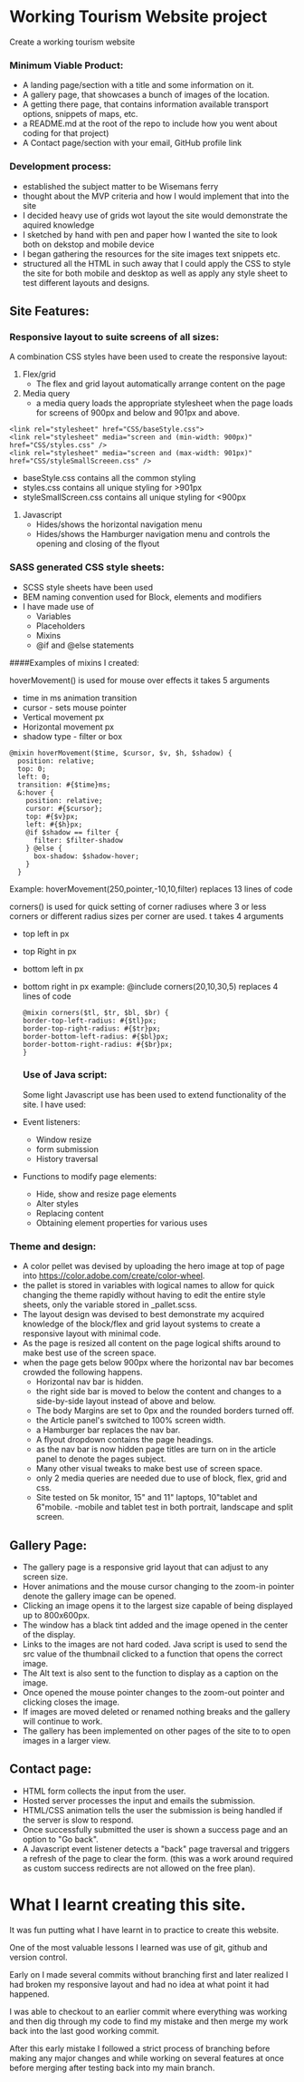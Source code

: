# Working Tourism Website project

Create a working tourism website

### Minimum Viable Product:<br>

- A landing page/section with a title and some information on it.
- A gallery page, that showcases a bunch of images of the location.
- A getting there page, that contains information available transport options, snippets of maps, etc.
- a README.md at the root of the repo to include how you went about coding for that project)
- A Contact page/section with your email, GitHub profile link

### Development process:

- established the subject matter to be Wisemans ferry
- thought about the MVP criteria and how I would implement that into the site
- I decided heavy use of grids wot layout the site would demonstrate the aquired knowledge
- I sketched by hand with pen and paper how I wanted the site to look both on dekstop and mobile device
- I began gathering the resources for the site images text snippets etc.
- structured all the HTML in such away that I could apply the CSS to style the site for both mobile and desktop as well as apply any style sheet to test different layouts and designs.

## Site Features:

### Responsive layout to suite screens of all sizes:

A combination CSS styles have been used to create the responsive layout:

1. Flex/grid
   - The flex and grid layout automatically arrange content on the page
1. Media query
   - a media query loads the appropriate stylesheet when the page loads for screens of 900px and below and 901px and above.

```
<link rel="stylesheet" href="CSS/baseStyle.css">
<link rel="stylesheet" media="screen and (min-width: 900px)" href="CSS/styles.css" />
<link rel="stylesheet" media="screen and (max-width: 901px)" href="CSS/styleSmallScreeen.css" />
```

- baseStyle.css contains all the common styling
- styles.css contains all unique styling for >901px
- styleSmallScreen.css contains all unique styling for <900px

1. Javascript
   - Hides/shows the horizontal navigation menu
   - Hides/shows the Hamburger navigation menu and controls the opening and closing of the flyout

### SASS generated CSS style sheets:

- SCSS style sheets have been used
- BEM naming convention used for Block, elements and modifiers
- I have made use of
  - Variables
  - Placeholders
  - Mixins
  - @if and @else statements

####Examples of mixins I created:

hoverMovement() is used for mouse over effects it takes 5 arguments

- time in ms animation transition
- cursor - sets mouse pointer
- Vertical movement px
- Horizontal movement px
- shadow type - filter or box

```
@mixin hoverMovement($time, $cursor, $v, $h, $shadow) {
  position: relative;
  top: 0;
  left: 0;
  transition: #{$time}ms;
  &:hover {
    position: relative;
    cursor: #{$cursor};
    top: #{$v}px;
    left: #{$h}px;
    @if $shadow == filter {
      filter: $filter-shadow
    } @else {
      box-shadow: $shadow-hover;
    }
  }
```

Example: hoverMovement(250,pointer,-10,10,filter)
replaces 13 lines of code

corners() is used for quick setting of corner radiuses where 3 or less corners or different radius sizes per corner are used. t takes 4 arguments

- top left in px
- top Right in px
- bottom left in px
- bottom right in px
  example: @include corners(20,10,30,5) replaces 4 lines of code

  ```
  @mixin corners($tl, $tr, $bl, $br) {
  border-top-left-radius: #{$tl}px;
  border-top-right-radius: #{$tr}px;
  border-bottom-left-radius: #{$bl}px;
  border-bottom-right-radius: #{$br}px;
  }
  ```

  ### Use of Java script:
  Some light Javascript use has been used to extend functionality of the site. I have used:
- Event listeners:
  - Window resize
  - form submission
  - History traversal
- Functions to modify page elements:
  - Hide, show and resize page elements
  - Alter styles
  - Replacing content
  - Obtaining element properties for various uses

### Theme and design:

- A color pellet was devised by uploading the hero image at top of page into https://color.adobe.com/create/color-wheel.
- the pallet is stored in variables with logical names to allow for quick changing the theme rapidly without having to edit the entire style sheets, only the variable stored in \_pallet.scss.
- The layout design was devised to best demonstrate my acquired knowledge of the block/flex and grid layout systems to create a responsive layout with minimal code.
- As the page is resized all content on the page logical shifts around to make best use of the screen space.
- when the page gets below 900px where the horizontal nav bar becomes crowded the following happens.
  - Horizontal nav bar is hidden.
  - the right side bar is moved to below the content and changes to a side-by-side layout instead of above and below.
  - The body Margins are set to 0px and the rounded borders turned off.
  - the Article panel's switched to 100% screen width.
  - a Hamburger bar replaces the nav bar.
  - A flyout dropdown contains the page headings.
  - as the nav bar is now hidden page titles are turn on in the article panel to denote the pages subject.
  - Many other visual tweaks to make best use of screen space.
  - only 2 media queries are needed due to use of block, flex, grid and css.
  - Site tested on 5k monitor, 15" and 11" laptops, 10"tablet and 6"mobile.
    -mobile and tablet test in both portrait, landscape and split screen.

## Gallery Page:
- The gallery page is a responsive grid layout that can adjust to any screen size.
- Hover animations and the mouse cursor changing to the zoom-in pointer denote the gallery image can be opened.
- Clicking an image opens it to the largest size capable of being displayed up to 800x600px.
- The window has a black tint added and the image opened in the center of the display.
- Links to the images are not hard coded. Java script is used to send the src value of the thumbnail clicked to a function that opens the correct image.
- The Alt text is also sent to the function to display as a caption on the image.
- Once opened the mouse pointer changes to the zoom-out pointer and clicking closes the image.
- If images are moved deleted or renamed nothing breaks and the gallery will continue to work.
- The gallery has been implemented on other pages of the site to to open images in a larger view.

## Contact page:
- HTML form collects the input from the user.
- Hosted server processes the input and emails the submission.
- HTML/CSS animation tells the user the submission is being handled if the server is slow to respond.
- Once successfully submitted the user is shown a success page and an option to "Go back".
- A Javascript event listener detects a "back" page traversal and triggers a refresh of the page to clear the form. (this was a work around required as custom success redirects are not allowed on the free plan).

# What I learnt creating this site.
It was fun putting what I have learnt in to practice to create this website.

One of the most valuable lessons I learned was use of git, github and version control.

Early on I made several commits without branching first and later realized I had broken my responsive layout and had no idea at what point it had happened.

I was able to checkout to an earlier commit where everything was working and then dig through my code to find my mistake and then merge my work back into the last good working commit.

After this early mistake I followed a strict process of branching before making any major changes and while working on several features at once before merging after testing back into my main branch.


